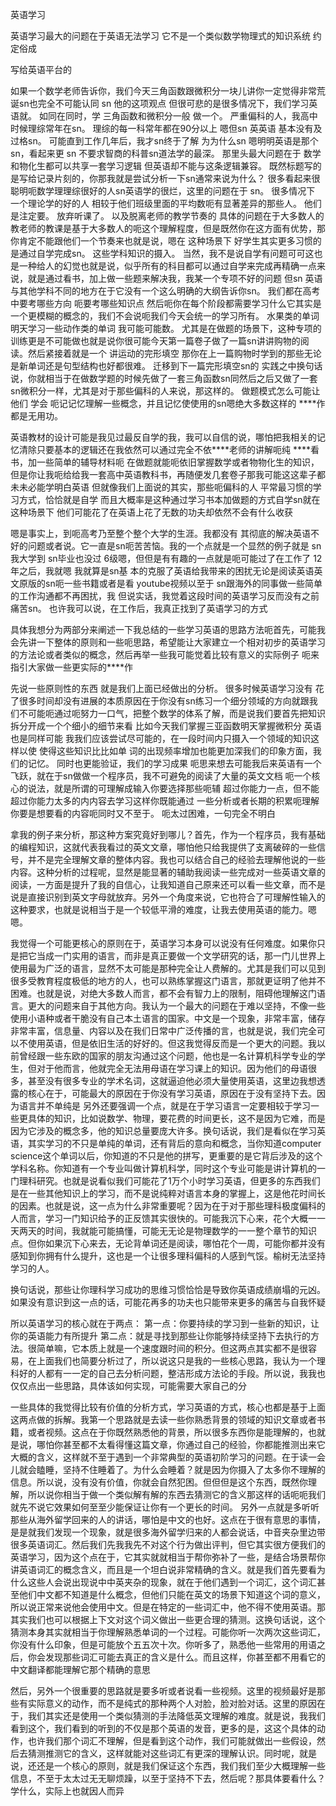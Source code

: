 英语学习

英语学习最大的问题在于英语无法学习 它不是一个类似数学物理式的知识系统 约定俗成

写给英语平台的 

如果一个数学老师告诉你，我们今天三角函数跟微积分一块儿讲你一定觉得非常荒诞sn也完全不可能认同 sn 他的这项观点 但很可悲的是很多情况下，我们学习英语就。 如同在同时，学 三角函数和微积分一般 做一个。 严重偏科的人，我高中时候理综常年在sn。 理综的每一科常年都在90分以上 嗯但sn 英英语 基本没有及过格sn。 可能直到工作几年后，我才sn终于了解 为为什么sn 嗯明明英语是那个sn，看起来更 sn 不要求智商的科普sn道法学的最深。 那里头最大问题在于 数学和物化生都可以共享一套学习逻辑 但英语却不能与这条逻辑兼容。 既然标题写的是写给记录片刻的，你那我就是尝试分析一下sn通常来说为什么？ 很多看起来很聪明呃数学理理综很好的人sn英语学的很烂，这里的问题在于 sn。 很多情况下 一个理论学的好的人 相较于他们班级里面的平均数呃有显著差异的那些人。 他们是注定要。 放弃听课了。 以及脱离老师的教学节奏的 具体的问题在于大多数人的教老师的教课是基于大多数人的呃这个理解程度，但是既然你在这方面有优势，那你肯定不能跟他们一个节奏来也就是说，嗯在 这种场景下 好学生其实更多习惯的是通过自学完成sn。 这些学科知识的摄入。 当然，我不是说自学有问题可可这也是一种给人的幻觉也就是说，似乎所有的科目都可以通过自学来完成再精确一点来说，就是通过看书，加上做一些题来解决我，我某一个专项不好的问题 但sn 英语与其他学科不同的地方在于它没有一个这么明确的大纲告诉你sn。 我们都在高考中要考哪些方向 呃要考哪些知识点 然后呃你在每个阶段都需要学习什么它其实是一个更模糊的概念的，我们不会说呃我们今天会统一的学习所有。 水果类的单词明天学习一些动作类的单词 我可能可能数。 尤其是在做题的场景下，这种专项的训练更是不可能做也就是说你很可能今天第一篇卷子做了一篇sn讲讲购物的阅读。然后紧接着就是一个 讲运动的完形填空 那你在上一篇购物时学到的那些无论是新单词还是句型结构也好都很难。 迁移到下一篇完形填空sn的 实践之中换句话说，你就相当于在做数学题的时候先做了一套三角函数sn同然后之后又做了一套 sn微积分一样，尤其是对于那些偏科的人来说，那这样的。 做题模式怎么可能让他们 学会 呃记记忆理解一些概念，并且记忆使使用的sn嗯绝大多数这样的 ****作都是无用功。

英语教材的设计可能是我见过最反自学的我，我可以自信的说，哪怕把我相关的记忆清除只要基本的逻辑还在我依然可以通过完全不依****老师的讲解呃纯 ****看书，加一些简单的辅导材料呃 在做题就能呃依旧掌握数学或者物物化生的知识，但是你让我呃给给我一套高中英语教科书，再随便发几套卷子那我可能这这辈子都未未必能学明白英语 但就像我们上面说的其实，那些呃偏科的人 平常最习惯的学习方式，恰恰就是自学 而且大概率是这种通过学习书本加做题的方式自学sn就在这种场景下 他们可能花了在英语上花了无数的功夫却依然不会有什么收获 

嗯是事实上，到呃高考乃至整个整个大学的生涯。我都没有 其彻底的解决英语不好的问题或者说。它一直是sn呃苦苦恼。我的一个点就是一个显然的例子就是 sn我大学到 sn毕业也没过 6级嗯，但但是有有趣的一点就是呃可能过了在工作了 12年之后，我就嗯 我就算是sn基 本的克服了英语给我带来的困扰无论是阅读英语英文原版的sn呃一些书籍或者是看 youtube视频以至于 sn跟海外的同事做一些简单的工作沟通都不再困扰，我 但说实话，我觉着这段时间的英语学习反而没有之前痛苦sn。 也许我可以说，在工作后，我真正找到了英语学习的方式

具体我想分为两部分来阐述一下我总结的一些学习英语的思路方法呃首先，可能我会先讲一下整体的原则和一些呃思路，希望能让大家建立一个相对初步的英语学习的方法论或者类似的概念，然后再举一些我可能觉着比较有意义的实际例子 呃来指引大家做一些更实际的****作 

先说一些原则性的东西 就是我们上面已经做出的分析。 很多时候英语学习没有 花了很多时间却没有进展的本质原因在于你没有sn练习一个细分领域的方向就跟我们不可能呃通过呃努力一口气，把整个数学的体系了解，而是说我们要首先把知识拆分开成一个个细小的细节来看 比如今天我们掌握三亚函数明天掌握微积分 英语也是同样可能 我我们应该尝试尽可能的，在一段时间内只摄入一个领域的知识这样以使 使得这些知识比比如单 词的出现频率增加也能更加深我们的印象方面，我们的记忆。 同时也更能验证，我们的学习成果 呃思来想去可能我后来英语有一个飞跃，就在于sn做做一个程序员，我不可避免的阅读了大量的英文文档 呃一个核心的说法，就是所谓的可理解成输入你要选择那些呃辅 超过你能力一点，但不能超过你能力太多的内内容去学习这样你既能通过 一些分析或者长期的积累呃理解你要是想要看的内容呃同时又不至于。 呃太过困难，一句完全不明白 

拿我的例子来分析，那这种方案究竟好到哪儿？首先，作为一个程序员，我有基础的编程知识，这就代表我看过的英文文章，哪怕他只给我提供了支离破碎的一些信号，并不是完全理解文章的整体内容。我也可以结合自己的经验去理解他说的一些内容。这种分析的过程呢，显然是能显著的辅助我阅读一些完成对一些英语文章的阅读，一方面是提升了我的自信心，让我知道自己原来还可以看一些文章，而不是说是直接识别到英文字母就放弃。另外一个角度来说，它也符合了可理解性输入的这种要求，也就是说相当于是一个较低平滑的难度，让我去使用英语的能力。嗯嗯。

我觉得一个可能更核心的原则在于，英语学习本身可以说没有任何难度。如果你只是把它当成一门实用的语言，而非是真正要做一个文学研究的话，那一门儿世界上使用最为广泛的语言，显然不太可能是那种完全让人费解的。尤其是我们可以见到很多受教育程度极低的地方的人，也可以熟练掌握这门语言，那就更证明了他并不困难。也就是说，对绝大多数人而言，都不会有智力上的限制，阻碍他理解这门语言。更大的问题来自于其他方向。我认为一个最大的问题在于难以坚持，不像一些使用小语种或者干脆没有自己本土语言的国家。中文是一个现象，非常丰富，储存非常丰富，信息量、内容以及在我们日常中广泛传播的言，也就是说，我们完全可以不使用英语，但是依旧生活的好好的。但这我觉得反而是一个更大的问题。我以前曾经跟一些东欧的国家的朋友沟通过这个问题，他也是一名计算机科学专业的学生，但对于他而言，他就完全无法用母语在学习课上的知识。因为他们的母语很多，甚至没有很多专业的学术名词，这就逼迫他必须大量使用英语，这里边我想透露的核心在于，可能最大的原因在于你没有学习英语，原因在于没有坚持下去。因为语言并不单纯是
另外还要强调一个点，就是在于学习语言一定要相较于学习一些更具体的知识，比如说数学、物理，要花费的时间更长，这不是因为它难，而是因为它涉及的概念多，他的知识总量要庞大许多。换句话说，我们是看似在学习英语，其实学习的不只是单纯的单词，还有背后的意向和概念，当你知道computer science这个单词以后，你知道的不只是他的拼写，更重要的是它背后涉及的这个学科名称。你知道有一个专业叫做计算机科学，同时这个专业可能是讲计算机的一门理科研究。也就是说看似我们可能花了1万个小时学习英语，但更多的东西我们是在一些其他知识上的学习，而不是说纯粹对语言本身的掌握上，这是他花时间长的因素。也就是说，这一点为什么非常重要呢？因为在于对于那些理科极度偏科的人而言，学习一门知识给予的正反馈其实很快的。可能我沉下心来，花个大概一一天两天的时间，我就能可能搞懂，可能无无论是物理数学的一一整个章节的知识点。但你如果沉下心来去，无论背单词还是阅读，哪怕花个一周，可能你都并没有感知到你拥有什么提升，这也是一个让很多理科偏科的人感到气馁。榆树无法坚持学习的人。
 

换句话说，那些让你理科学习成功的思维习惯恰恰是导致你英语成绩崩塌的元凶。如果没有意识到这一点的话，可能花再多的功夫也只能带来更多的痛苦与自我怀疑


所以英语学习的核心就在于两点：
第一点：你要持续的学习到一些新的知识，让你的英语能力有所提升
第二点：就是寻找到那些让你能够持续坚持下去执行的方法。很简单嘛，它本质上就是一个速度跟时间的积分。但这两点其实都不是很容易，在上面我们也简要分析过了，所以说这只是我的一些核心思路，我认为一个理科好的人都有一一定的自己去分析问题，整洁形成方法论的手段。所以说，我我也仅仅点出一些思路，具体该如何实现，可能需要大家自己的分

一些具体的我觉得比较有价值的分析方式，学习英语的方式，核心也都是基于上面这两点做的拆解。我第一个思路就是去读一些你熟悉背景的领域的知识文章或者书籍，或者视频。这点在于你既然熟悉他的背景，所以很多东西你是能理解的，也就是说，哪怕你甚至都不太看得懂这篇文章，你通过自己的经验，你都能推测出来它大概的含义，这样就不至于遇到一个非常典型的英语初阶学习的问题。在于读一会儿就会瞌睡，坚持不住睡着了。为什么会睡着？就是因为你摄入了太多你不理解的信息。所以说，没有没有价值，你就会自然犯困。但但但是这个东西，既然你理解，所以说你相当于做一个类似解有解的东西去猜测它的含义那这样的话呃呃我们就先不说它效果如何至至少能保证让你有一个更长的时间。
另外一点就是多听听那些从海外留学回来的人的讲话，哪怕是中文的也好。这点在于很有意思的事情，是是就我们发现一个现象，就是很多海外留学归来的人都会说话，中音夹杂里边带很多英语词汇。然后我们先我我先不对这个行为做出评判，但它其实很方便我们的英语学习，因为这个点在于，它其实就就相当于帮你弥补了一些，是结合场景帮你讲英语词汇的概念含义，而且是一个坦白说非常精确的含义。就是我们首先要看为什么这些人会说出现说中中英夹杂的现象，就在于他们遇到一个词汇，这个词汇甚至他们中文都不知道是什么概念，但他们只能在英文的场景下知道这个词的意义，所以说正常来说他会使用中文。但是在特定的一些词汇中，他不得不使用英语。那其实我们也可以根据上下文对这个词义做出一些更合理的猜测。这换句话说，这个猜测本身其实就相当于你理解熟悉单词的一个过程。可能你听一次两次这些词汇，你没有什么印象，但是可能放个五五次十次。你听多了，熟悉他一些常用的用语之后，你会发现那些词汇可能去真正的含义是什么。而且这样，你甚至都不用看它的中文翻译都能理解它那个精确的意思

然后，另外一个很重要的思路就是要多听或者说看一些视频。这里的视频最好是那些有实际意义的动作，而不是纯式的那种两个人对脸，脸对脸对话。这里的原因在于，我们其实还是使用一个类似猜测的手法降低英文理解的难度。就是说，我我们看到这个，我们看到的听到的不仅是那个英语的发音，更多的是，这这个具体的动作，也许我们那个词汇不理解，但是看到这个动作，我们可能就做出一些假设，然后去猜测推测它的含义，这样就能对这些词汇有更深的理解认识。同时呢，就是说，还还是一个核心的原则，就是我们保证这个东西，我们我们至少大概理解一些信息，不至于太太过无无聊烦躁，以至于坚持不下去，然后呢？那具体要看什么？学什么，实际上也就因人而异
